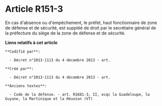# Article R151-3

En cas d'absence ou d'empêchement, le préfet, haut fonctionnaire de zone de défense et de sécurité, est suppléé de droit par
le secrétaire général de la préfecture du siège de la zone de défense et de sécurité.

**Liens relatifs à cet article**

	**Codifié par**:

	  - Décret n°2013-1113 du 4 décembre 2013 - art.

	**Créé par**:

	  - Décret n°2013-1113 du 4 décembre 2013 - art.

	**Anciens textes**:

	  - Code de la défense. - art. R1681-3, II, ecqc la Guadeloupe, la Guyane, la Martinique et la Réunion (VT)
